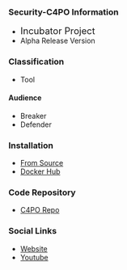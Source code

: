 ### Security-C4PO Information
* <i class="fas fa-egg" style="font-size: 1.3em; color:#3267fe;"></i>
  <span style="font-size: 1.3em;">Incubator Project</span>
* <i style="color:#233e81;"></i> Alpha Release Version

### Classification
* <i class="fas fa-tools" style="color:#222644;"></i> Tool

#### Audience
* <i class="fas fa-hammer" style="color:#ff3d70;"></i> Breaker
* <i class="fas fa-shield-alt" style="color:#34a4fe;"></i> Defender

### Installation
* [From Source](https://github.com/marcel-haag/security-c4po#docker-hub-setup)
* [Docker Hub](https://hub.docker.com/r/cellecram/security-c4po)

### Code Repository
* [C4PO Repo](https://github.com/marcel-haag/security-c4po) 

### Social Links
* [Website](https://security.c4po.dev/)
* [Youtube](https://www.youtube.com/@SecurityC4PO/featured)
